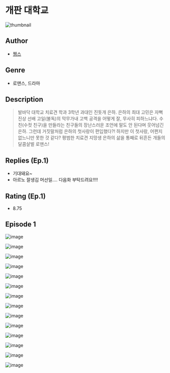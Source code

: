 # 개판 대학교
![thumbnail](https://image-comic.pstatic.net/user_contents_data/challenge_comic/2023/05/23/345584/upload_7234014899278799974_480x623.jpeg)

## Author
- [쩡스](https://comic.naver.com/artistTitle?id=345584)

## Genre
- 로맨스, 드라마

## Description
> 발바닥 대학교 치료견 학과 3학년 과대인 진돗개 은하. 은하의 최대 고민은 자뻑 진상 선배 고일(불독)의 막무가내 고백 공격을 어떻게 잘, 무사히 피하느냐다. 수친(수컷 친구)을 만들라는 친구들의 장난스러운 조언에 말도 안 된다며 웃어넘긴 은하. 그런데 거짓말처럼 은하의 첫사랑이 편입했다?! 하지만 이 첫사랑, 어쩐지 없느니만 못한 것 같다? 평범한 치료견 지망생 은하의 삶을 통째로 뒤흔든 개들의 달콤살벌 로맨스!

## Replies (Ep.1)
- 기대돼요~
- 아르노 잘생김 머선일…. 다음화 부탁드려요!!!!

## Rating (Ep.1)
- 8.75

## Episode 1
![image](https://image-comic.pstatic.net/user_contents_data/challenge_comic/2023/05/23/345584/upload_3618467698145638707.jpeg)

![image](https://image-comic.pstatic.net/user_contents_data/challenge_comic/2023/05/23/345584/upload_3691040070626074933.jpeg)

![image](https://image-comic.pstatic.net/user_contents_data/challenge_comic/2023/05/23/345584/upload_7089850426466842724.jpeg)

![image](https://image-comic.pstatic.net/user_contents_data/challenge_comic/2023/05/23/345584/upload_7075548859751162165.jpeg)

![image](https://image-comic.pstatic.net/user_contents_data/challenge_comic/2023/05/23/345584/upload_3544394910569947956.jpeg)

![image](https://image-comic.pstatic.net/user_contents_data/challenge_comic/2023/05/23/345584/upload_3978477492701901667.jpeg)

![image](https://image-comic.pstatic.net/user_contents_data/challenge_comic/2023/05/23/345584/upload_4121410903309694566.jpeg)

![image](https://image-comic.pstatic.net/user_contents_data/challenge_comic/2023/05/23/345584/upload_4051050972421764920.jpeg)

![image](https://image-comic.pstatic.net/user_contents_data/challenge_comic/2023/05/23/345584/upload_7149807685426492259.jpeg)

![image](https://image-comic.pstatic.net/user_contents_data/challenge_comic/2023/05/23/345584/upload_3978709699320374582.jpeg)

![image](https://image-comic.pstatic.net/user_contents_data/challenge_comic/2023/05/23/345584/upload_4121692175735075896.jpeg)

![image](https://image-comic.pstatic.net/user_contents_data/challenge_comic/2023/05/23/345584/upload_7377519836909679669.jpeg)

![image](https://image-comic.pstatic.net/user_contents_data/challenge_comic/2023/05/23/345584/upload_7004562181364987696.jpeg)

![image](https://image-comic.pstatic.net/user_contents_data/challenge_comic/2023/05/23/345584/upload_4063998602374636087.jpeg)
